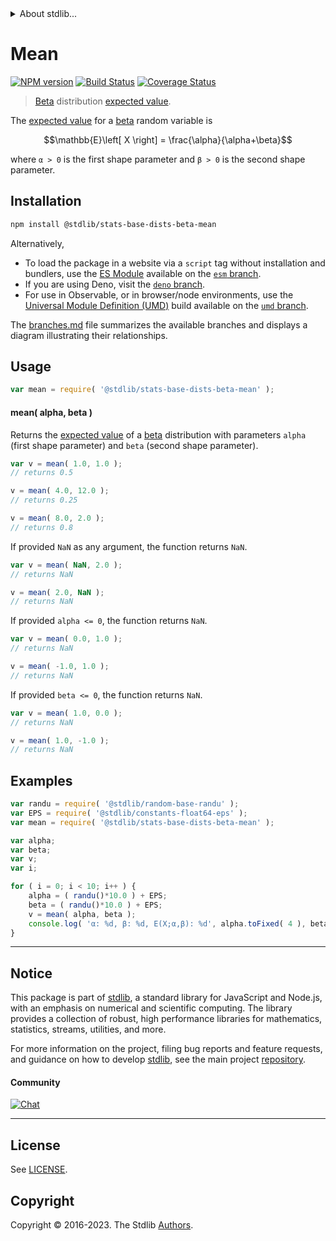 <!--

@license Apache-2.0

Copyright (c) 2018 The Stdlib Authors.

Licensed under the Apache License, Version 2.0 (the "License");
you may not use this file except in compliance with the License.
You may obtain a copy of the License at

   http://www.apache.org/licenses/LICENSE-2.0

Unless required by applicable law or agreed to in writing, software
distributed under the License is distributed on an "AS IS" BASIS,
WITHOUT WARRANTIES OR CONDITIONS OF ANY KIND, either express or implied.
See the License for the specific language governing permissions and
limitations under the License.

-->


<details>
  <summary>
    About stdlib...
  </summary>
  <p>We believe in a future in which the web is a preferred environment for numerical computation. To help realize this future, we've built stdlib. stdlib is a standard library, with an emphasis on numerical and scientific computation, written in JavaScript (and C) for execution in browsers and in Node.js.</p>
  <p>The library is fully decomposable, being architected in such a way that you can swap out and mix and match APIs and functionality to cater to your exact preferences and use cases.</p>
  <p>When you use stdlib, you can be absolutely certain that you are using the most thorough, rigorous, well-written, studied, documented, tested, measured, and high-quality code out there.</p>
  <p>To join us in bringing numerical computing to the web, get started by checking us out on <a href="https://github.com/stdlib-js/stdlib">GitHub</a>, and please consider <a href="https://opencollective.com/stdlib">financially supporting stdlib</a>. We greatly appreciate your continued support!</p>
</details>

# Mean

[![NPM version][npm-image]][npm-url] [![Build Status][test-image]][test-url] [![Coverage Status][coverage-image]][coverage-url] <!-- [![dependencies][dependencies-image]][dependencies-url] -->

> [Beta][beta-distribution] distribution [expected value][expected-value].

<!-- Section to include introductory text. Make sure to keep an empty line after the intro `section` element and another before the `/section` close. -->

<section class="intro">

The [expected value][expected-value] for a [beta][beta-distribution] random variable is

<!-- <equation class="equation" label="eq:beta_expectation" align="center" raw="\mathbb{E}\left[ X \right] = \frac{\alpha}{\alpha+\beta}" alt="Expected value for a beta distribution."> -->

```math
\mathbb{E}\left[ X \right] = \frac{\alpha}{\alpha+\beta}
```

<!-- <div class="equation" align="center" data-raw-text="\mathbb{E}\left[ X \right] = \frac{\alpha}{\alpha+\beta}" data-equation="eq:beta_expectation">
    <img src="https://cdn.jsdelivr.net/gh/stdlib-js/stdlib@51534079fef45e990850102147e8945fb023d1d0/lib/node_modules/@stdlib/stats/base/dists/beta/mean/docs/img/equation_beta_expectation.svg" alt="Expected value for a beta distribution.">
    <br>
</div> -->

<!-- </equation> -->

where `α > 0` is the first shape parameter and `β > 0` is the second shape parameter.

</section>

<!-- /.intro -->

<!-- Package usage documentation. -->

<section class="installation">

## Installation

```bash
npm install @stdlib/stats-base-dists-beta-mean
```

Alternatively,

-   To load the package in a website via a `script` tag without installation and bundlers, use the [ES Module][es-module] available on the [`esm` branch][esm-url].
-   If you are using Deno, visit the [`deno` branch][deno-url].
-   For use in Observable, or in browser/node environments, use the [Universal Module Definition (UMD)][umd] build available on the [`umd` branch][umd-url].

The [branches.md][branches-url] file summarizes the available branches and displays a diagram illustrating their relationships.

</section>

<section class="usage">

## Usage

```javascript
var mean = require( '@stdlib/stats-base-dists-beta-mean' );
```

#### mean( alpha, beta )

Returns the [expected value][expected-value] of a [beta][beta-distribution] distribution with parameters `alpha` (first shape parameter) and `beta` (second shape parameter).

```javascript
var v = mean( 1.0, 1.0 );
// returns 0.5

v = mean( 4.0, 12.0 );
// returns 0.25

v = mean( 8.0, 2.0 );
// returns 0.8
```

If provided `NaN` as any argument, the function returns `NaN`.

```javascript
var v = mean( NaN, 2.0 );
// returns NaN

v = mean( 2.0, NaN );
// returns NaN
```

If provided `alpha <= 0`, the function returns `NaN`.

```javascript
var v = mean( 0.0, 1.0 );
// returns NaN

v = mean( -1.0, 1.0 );
// returns NaN
```

If provided `beta <= 0`, the function returns `NaN`.

```javascript
var v = mean( 1.0, 0.0 );
// returns NaN

v = mean( 1.0, -1.0 );
// returns NaN
```

</section>

<!-- /.usage -->

<!-- Package usage notes. Make sure to keep an empty line after the `section` element and another before the `/section` close. -->

<section class="notes">

</section>

<!-- /.notes -->

<!-- Package usage examples. -->

<section class="examples">

## Examples

<!-- eslint no-undef: "error" -->

```javascript
var randu = require( '@stdlib/random-base-randu' );
var EPS = require( '@stdlib/constants-float64-eps' );
var mean = require( '@stdlib/stats-base-dists-beta-mean' );

var alpha;
var beta;
var v;
var i;

for ( i = 0; i < 10; i++ ) {
    alpha = ( randu()*10.0 ) + EPS;
    beta = ( randu()*10.0 ) + EPS;
    v = mean( alpha, beta );
    console.log( 'α: %d, β: %d, E(X;α,β): %d', alpha.toFixed( 4 ), beta.toFixed( 4 ), v.toFixed( 4 ) );
}
```

</section>

<!-- /.examples -->

<!-- Section to include cited references. If references are included, add a horizontal rule *before* the section. Make sure to keep an empty line after the `section` element and another before the `/section` close. -->

<section class="references">

</section>

<!-- /.references -->

<!-- Section for related `stdlib` packages. Do not manually edit this section, as it is automatically populated. -->

<section class="related">

</section>

<!-- /.related -->

<!-- Section for all links. Make sure to keep an empty line after the `section` element and another before the `/section` close. -->


<section class="main-repo" >

* * *

## Notice

This package is part of [stdlib][stdlib], a standard library for JavaScript and Node.js, with an emphasis on numerical and scientific computing. The library provides a collection of robust, high performance libraries for mathematics, statistics, streams, utilities, and more.

For more information on the project, filing bug reports and feature requests, and guidance on how to develop [stdlib][stdlib], see the main project [repository][stdlib].

#### Community

[![Chat][chat-image]][chat-url]

---

## License

See [LICENSE][stdlib-license].


## Copyright

Copyright &copy; 2016-2023. The Stdlib [Authors][stdlib-authors].

</section>

<!-- /.stdlib -->

<!-- Section for all links. Make sure to keep an empty line after the `section` element and another before the `/section` close. -->

<section class="links">

[npm-image]: http://img.shields.io/npm/v/@stdlib/stats-base-dists-beta-mean.svg
[npm-url]: https://npmjs.org/package/@stdlib/stats-base-dists-beta-mean

[test-image]: https://github.com/stdlib-js/stats-base-dists-beta-mean/actions/workflows/test.yml/badge.svg?branch=main
[test-url]: https://github.com/stdlib-js/stats-base-dists-beta-mean/actions/workflows/test.yml?query=branch:main

[coverage-image]: https://img.shields.io/codecov/c/github/stdlib-js/stats-base-dists-beta-mean/main.svg
[coverage-url]: https://codecov.io/github/stdlib-js/stats-base-dists-beta-mean?branch=main

<!--

[dependencies-image]: https://img.shields.io/david/stdlib-js/stats-base-dists-beta-mean.svg
[dependencies-url]: https://david-dm.org/stdlib-js/stats-base-dists-beta-mean/main

-->

[chat-image]: https://img.shields.io/gitter/room/stdlib-js/stdlib.svg
[chat-url]: https://app.gitter.im/#/room/#stdlib-js_stdlib:gitter.im

[stdlib]: https://github.com/stdlib-js/stdlib

[stdlib-authors]: https://github.com/stdlib-js/stdlib/graphs/contributors

[umd]: https://github.com/umdjs/umd
[es-module]: https://developer.mozilla.org/en-US/docs/Web/JavaScript/Guide/Modules

[deno-url]: https://github.com/stdlib-js/stats-base-dists-beta-mean/tree/deno
[umd-url]: https://github.com/stdlib-js/stats-base-dists-beta-mean/tree/umd
[esm-url]: https://github.com/stdlib-js/stats-base-dists-beta-mean/tree/esm
[branches-url]: https://github.com/stdlib-js/stats-base-dists-beta-mean/blob/main/branches.md

[stdlib-license]: https://raw.githubusercontent.com/stdlib-js/stats-base-dists-beta-mean/main/LICENSE

[beta-distribution]: https://en.wikipedia.org/wiki/Beta_distribution

[expected-value]: https://en.wikipedia.org/wiki/Expected_value

</section>

<!-- /.links -->
